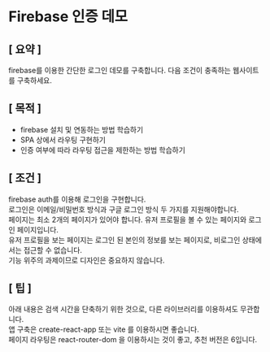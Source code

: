 # Firebase 인증 데모

## [ 요약 ]
firebase를 이용한 간단한 로그인 데모를 구축합니다.
다음 조건이 충족하는 웹사이트를 구축하세요.

## [ 목적 ]
- firebase 설치 및 연동하는 방법 학습하기
- SPA 상에서 라우팅 구현하기
- 인증 여부에 따라 라우팅 접근을 제한하는 방법 학습하기

## [ 조건 ]
firebase auth를 이용해 로그인을 구현합니다.  
로그인은 이메일/비밀번호 방식과 구글 로그인 방식 두 가지를 지원해야합니다.  
페이지는 최소 2개의 페이지가 있어야 합니다. 유저 프로필을 볼 수 있는 페이지와 로그인 페이지입니다.  
유저 프로필을 보는 페이지는 로그인 된 본인의 정보를 보는 페이지로, 비로그인 상태에서는 접근할 수 없습니다.  
기능 위주의 과제이므로 디자인은 중요하지 않습니다.  

## [ 팁 ]
아래 내용은 검색 시간을 단축하기 위한 것으로, 다른 라이브러리를 이용하셔도 무관합니다.  
앱 구축은 create-react-app 또는 vite 를 이용하시면 좋습니다.  
페이지 라우팅은 react-router-dom 을 이용하시는 것이 좋고, 추천 버전은 6입니다.
